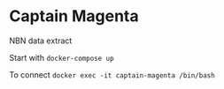 # Captain Magenta

NBN data extract


Start with `docker-compose up`

To connect `docker exec -it captain-magenta /bin/bash`
